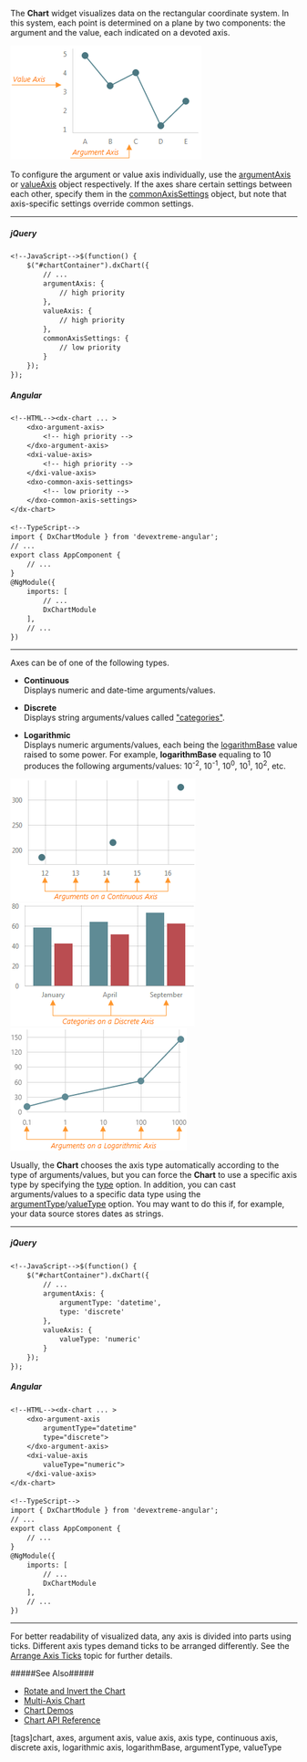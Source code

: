 The **Chart** widget visualizes data on the rectangular coordinate system. In this system, each point is determined on a plane by two components: the argument and the value, each indicated on a devoted axis.

![DevExtreme HTML5 JavaScript Charts Axis Axes](/images/ChartJS/visual_elements/axes.png)

To configure the argument or value axis individually, use the [argumentAxis](/api-reference/20%20Data%20Visualization%20Widgets/dxChart/1%20Configuration/argumentAxis '/Documentation/ApiReference/Data_Visualization_Widgets/dxChart/Configuration/argumentAxis/') or [valueAxis](/api-reference/20%20Data%20Visualization%20Widgets/dxChart/1%20Configuration/valueAxis '/Documentation/ApiReference/Data_Visualization_Widgets/dxChart/Configuration/valueAxis/') object respectively. If the axes share certain settings between each other, specify them in the [commonAxisSettings](/api-reference/20%20Data%20Visualization%20Widgets/dxChart/1%20Configuration/commonAxisSettings '/Documentation/ApiReference/Data_Visualization_Widgets/dxChart/Configuration/commonAxisSettings/') object, but note that axis-specific settings override common settings.

---
##### jQuery

    <!--JavaScript-->$(function() {
        $("#chartContainer").dxChart({
            // ...
            argumentAxis: {
                // high priority
            },
            valueAxis: {
                // high priority
            },
            commonAxisSettings: {
                // low priority
            }
        });
    });

##### Angular

    <!--HTML--><dx-chart ... >
        <dxo-argument-axis>
            <!-- high priority -->
        </dxo-argument-axis>
        <dxi-value-axis>
            <!-- high priority -->
        </dxi-value-axis>
        <dxo-common-axis-settings>
            <!-- low priority -->
        </dxo-common-axis-settings>
    </dx-chart>

    <!--TypeScript-->
    import { DxChartModule } from 'devextreme-angular';
    // ...
    export class AppComponent {
        // ...
    }
    @NgModule({
        imports: [
            // ...
            DxChartModule
        ],
        // ...
    })

---

Axes can be of one of the following types.

- **Continuous**        
Displays numeric and date-time arguments/values.

- **Discrete**       
Displays string arguments/values called ["categories"](/api-reference/20%20Data%20Visualization%20Widgets/dxChart/1%20Configuration/argumentAxis/categories.md '/Documentation/ApiReference/Data_Visualization_Widgets/dxChart/Configuration/argumentAxis/#categories').

- **Logarithmic**       
Displays numeric arguments/values, each being the [logarithmBase](/api-reference/20%20Data%20Visualization%20Widgets/dxChart/1%20Configuration/argumentAxis/logarithmBase.md '/Documentation/ApiReference/Data_Visualization_Widgets/dxChart/Configuration/argumentAxis/#logarithmBase') value raised to some power. For example, **logarithmBase** equaling to 10 produces the following arguments/values: 10<sup>-2</sup>, 10<sup>-1</sup>, 10<sup>0</sup>, 10<sup>1</sup>, 10<sup>2</sup>, etc.

![DevExtreme HTML5 JavaScript Charts ContinuousArgumentAxis](/images/ChartJS/visual_elements/argument_axis_continuous.png)
![DevExtreme HTML5 JavaScript Charts DiscreteArgumentAxis](/images/ChartJS/visual_elements/argument_axis_discrete.png)
![DevExtreme HTML5 JavaScript Charts LogarithmicArgumentAxis](/images/ChartJS/visual_elements/argument_axis_logarithmic.png)

Usually, the **Chart** chooses the axis type automatically according to the type of arguments/values, but you can force the **Chart** to use a specific axis type by specifying the [type](/api-reference/20%20Data%20Visualization%20Widgets/dxChart/1%20Configuration/argumentAxis/type.md '/Documentation/ApiReference/Data_Visualization_Widgets/dxChart/Configuration/argumentAxis/#type') option. In addition, you can cast arguments/values to a specific data type using the [argumentType](/api-reference/20%20Data%20Visualization%20Widgets/dxChart/1%20Configuration/argumentAxis/argumentType.md '/Documentation/ApiReference/Data_Visualization_Widgets/dxChart/Configuration/argumentAxis/#argumentType')/[valueType](/api-reference/20%20Data%20Visualization%20Widgets/dxChart/1%20Configuration/valueAxis/valueType.md '/Documentation/ApiReference/Data_Visualization_Widgets/dxChart/Configuration/valueAxis/#valueType') option. You may want to do this if, for example, your data source stores dates as strings. 

---
##### jQuery

    <!--JavaScript-->$(function() {
        $("#chartContainer").dxChart({
            // ...
            argumentAxis: {
                argumentType: 'datetime',
                type: 'discrete'
            },
            valueAxis: {
                valueType: 'numeric'
            }
        });
    });

##### Angular

    <!--HTML--><dx-chart ... >
        <dxo-argument-axis
            argumentType="datetime"
            type="discrete">
        </dxo-argument-axis>
        <dxi-value-axis
            valueType="numeric">
        </dxi-value-axis>
    </dx-chart>

    <!--TypeScript-->
    import { DxChartModule } from 'devextreme-angular';
    // ...
    export class AppComponent {
        // ...
    }
    @NgModule({
        imports: [
            // ...
            DxChartModule
        ],
        // ...
    })
    
---

For better readability of visualized data, any axis is divided into parts using ticks. Different axis types demand ticks to be arranged differently. See the [Arrange Axis Ticks](/concepts/05%20Widgets/Chart/20%20Axes/10%20Arrange%20Axis%20Ticks '/Documentation/Guide/Widgets/Chart/Axes/Arrange_Axis_Ticks/') topic for further details.

#####See Also#####
- [Rotate and Invert the Chart](/concepts/05%20Widgets/Chart/90%20Rotate%20and%20Invert%20the%20Chart.md '/Documentation/Guide/Widgets/Chart/Rotate_and_Invert_the_Chart/')
- [Multi-Axis Chart](/concepts/05%20Widgets/Chart/20%20Axes/70%20Multi-Axis%20Chart.md '/Documentation/Guide/Widgets/Chart/Axes/Multi-Axis_Chart/')
- [Chart Demos](https://js.devexpress.com/Demos/WidgetsGallery/Demo/Charts/LogarithmicAxis/jQuery/Light)
- [Chart API Reference](/api-reference/20%20Data%20Visualization%20Widgets/dxChart '/Documentation/ApiReference/Data_Visualization_Widgets/dxChart/')

[tags]chart, axes, argument axis, value axis, axis type, continuous axis, discrete axis, logarithmic axis, logarithmBase, argumentType, valueType